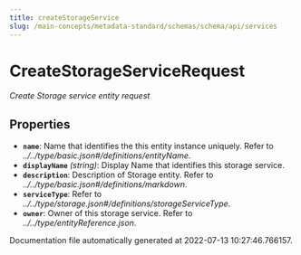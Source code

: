 ```yaml
---
title: createStorageService
slug: /main-concepts/metadata-standard/schemas/schema/api/services
---
```


# CreateStorageServiceRequest

*Create Storage service entity request*

## Properties

- **`name`**: Name that identifies the this entity instance uniquely. Refer to *../../type/basic.json#/definitions/entityName*.
- **`displayName`** *(string)*: Display Name that identifies this storage service.
- **`description`**: Description of Storage entity. Refer to *../../type/basic.json#/definitions/markdown*.
- **`serviceType`**: Refer to *../../type/storage.json#/definitions/storageServiceType*.
- **`owner`**: Owner of this storage service. Refer to *../../type/entityReference.json*.


Documentation file automatically generated at 2022-07-13 10:27:46.766157.
